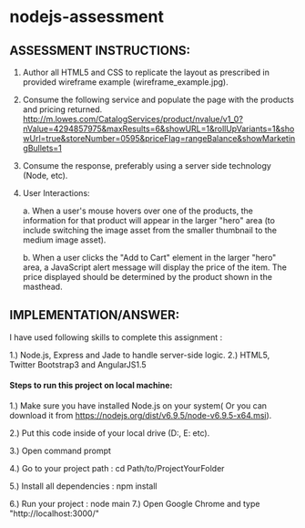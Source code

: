 # nodejs-assessment
## ASSESSMENT INSTRUCTIONS:
1.  Author all HTML5 and CSS to replicate the layout as prescribed in provided wireframe example (wireframe_example.jpg).

2.  Consume the following service and populate the page with the products and pricing returned. http://m.lowes.com/CatalogServices/product/nvalue/v1_0?nValue=4294857975&maxResults=6&showURL=1&rollUpVariants=1&showUrl=true&storeNumber=0595&priceFlag=rangeBalance&showMarketingBullets=1

3. Consume the response, preferably using a server side technology (Node, etc).

4. User Interactions:

	a.  When a user's mouse hovers over one of the products, the information for that product will appear in the larger "hero" area (to include switching the image asset from the smaller thumbnail to the medium image asset).

	b.  When a user clicks the "Add to Cart" element in the larger "hero" area, a JavaScript alert message will display the price of the item. The price displayed should be determined by the product shown in the masthead. 
  
  
## IMPLEMENTATION/ANSWER:
I have  used following skills to complete this assignment :

1.) Node.js, Express and Jade to handle server-side logic.
2.) HTML5, Twitter Bootstrap3 and AngularJS1.5

#### Steps to run this project on local machine:

1.) Make sure you have installed Node.js on your system( Or you can download it from https://nodejs.org/dist/v6.9.5/node-v6.9.5-x64.msi).

2.) Put this code inside of  your local drive (D:, E: etc).

3.) Open command prompt

4.) Go to your project path : cd Path/to/ProjectYourFolder

5.) Install all dependencies : npm install

6.) Run your project : node main
7.)  Open Google Chrome and type "http://localhost:3000/"
